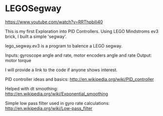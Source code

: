 LEGOSegway
==========

https://www.youtube.com/watch?v=RRThpbiIi40

This is my first Exploration into PID Controllers.  Using LEGO Mindstroms ev3 brick, I built a simple 'segway'.  

lego_segway.ev3 is a program to balence a LEGO segway.

Inputs:  gyroscope angle and rate, motor encoders angle and rate
Output:  motor torque

I will provide a link to the code if anyone shows interest.

PID controller ideas and basics:
http://en.wikipedia.org/wiki/PID_controller

Helped with dt smoothing: 
http://en.wikipedia.org/wiki/Exponential_smoothing

Simple low pass filter used in gyro rate calculations:
http://en.wikipedia.org/wiki/Low-pass_filter
